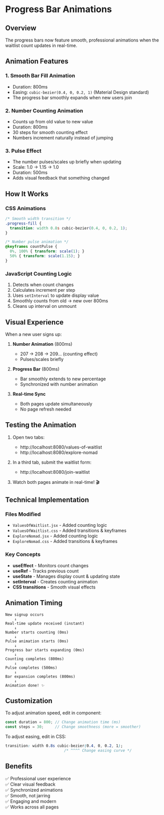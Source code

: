 # Progress Bar Animations

## Overview
The progress bars now feature smooth, professional animations when the waitlist count updates in real-time.

## Animation Features

### 1. **Smooth Bar Fill Animation**
- Duration: 800ms
- Easing: `cubic-bezier(0.4, 0, 0.2, 1)` (Material Design standard)
- The progress bar smoothly expands when new users join

### 2. **Number Counting Animation**
- Counts up from old value to new value
- Duration: 800ms
- 30 steps for smooth counting effect
- Numbers increment naturally instead of jumping

### 3. **Pulse Effect**
- The number pulses/scales up briefly when updating
- Scale: 1.0 → 1.15 → 1.0
- Duration: 500ms
- Adds visual feedback that something changed

## How It Works

### CSS Animations
```css
/* Smooth width transition */
.progress-fill {
  transition: width 0.8s cubic-bezier(0.4, 0, 0.2, 1);
}

/* Number pulse animation */
@keyframes countPulse {
  0%, 100% { transform: scale(1); }
  50% { transform: scale(1.15); }
}
```

### JavaScript Counting Logic
1. Detects when count changes
2. Calculates increment per step
3. Uses `setInterval` to update display value
4. Smoothly counts from old → new over 800ms
5. Cleans up interval on unmount

## Visual Experience

When a new user signs up:

1. **Number Animation** (800ms)
   - 207 → 208 → 209... (counting effect)
   - Pulses/scales briefly

2. **Progress Bar** (800ms)
   - Bar smoothly extends to new percentage
   - Synchronized with number animation

3. **Real-time Sync**
   - Both pages update simultaneously
   - No page refresh needed

## Testing the Animation

1. Open two tabs:
   - http://localhost:8080/values-of-waitlist
   - http://localhost:8080/explore-nomad

2. In a third tab, submit the waitlist form:
   - http://localhost:8080/join-waitlist

3. Watch both pages animate in real-time! 🎬

## Technical Implementation

### Files Modified
- `ValuesOfWaitlist.jsx` - Added counting logic
- `ValuesOfWaitlist.css` - Added transitions & keyframes
- `ExploreNomad.jsx` - Added counting logic  
- `ExploreNomad.css` - Added transitions & keyframes

### Key Concepts
- **useEffect** - Monitors count changes
- **useRef** - Tracks previous count
- **useState** - Manages display count & updating state
- **setInterval** - Creates counting animation
- **CSS transitions** - Smooth visual effects

## Animation Timing

```
New signup occurs
    ↓
Real-time update received (instant)
    ↓
Number starts counting (0ms)
    ↓
Pulse animation starts (0ms)
    ↓
Progress bar starts expanding (0ms)
    ↓
Counting completes (800ms)
    ↓
Pulse completes (500ms)
    ↓
Bar expansion completes (800ms)
    ↓
Animation done! ✨
```

## Customization

To adjust animation speed, edit in component:
```javascript
const duration = 800; // Change animation time (ms)
const steps = 30;     // Change smoothness (more = smoother)
```

To adjust easing, edit in CSS:
```css
transition: width 0.8s cubic-bezier(0.4, 0, 0.2, 1);
                          /* ^^^^ Change easing curve */
```

## Benefits

✅ Professional user experience  
✅ Clear visual feedback  
✅ Synchronized animations  
✅ Smooth, not jarring  
✅ Engaging and modern  
✅ Works across all pages  

